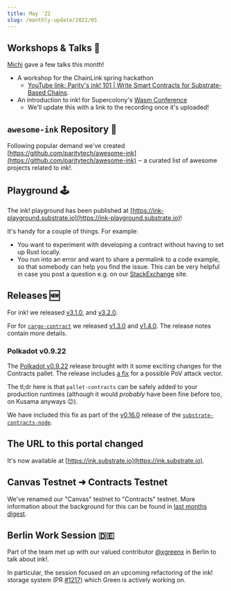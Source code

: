 ```yaml
---
title: May '22
slug: /monthly-update/2022/05
---
```


## Workshops & Talks 🎤

[Michi](https://github.com/cmichi) gave a few talks this month!
- A workshop for the ChainLink spring hackathon
    - [YouTube link: Parity's ink! 101 | Write Smart Contracts for Substrate-Based Chains](https://www.youtube.com/watch?v=_J6BsbOaedw).
- An introduction to ink! for Supercolony's [Wasm Conference](https://wasm-conference.com/)
    - We'll update this with a link to the recording once it's uploaded!

## `awesome-ink` Repository 🤩

Following popular demand we've created
[https://github.com/paritytech/awesome-ink](https://github.com/paritytech/awesome-ink) ‒
a curated list of awesome projects related to ink!.

## Playground 🕹

The ink! playground has been published at [https://ink-playground.substrate.io](https://ink-playground.substrate.io)!

It's handy for a couple of things. For example:

* You want to experiment with developing a contract without having to set up Rust locally.
* You run into an error and want to share a permalink to a code example, so that somebody
can help you find the issue. This can be very helpful in case you post a question e.g. on our
[StackExchange](https://substrate.stackexchange.com/questions/tagged/ink?tab=Votes) site.

## Releases 🆕

For ink! we released [v3.1.0](https://github.com/paritytech/ink/releases/tag/v3.1.0),
and [v3.2.0](https://github.com/paritytech/ink/releases/tag/v3.2.0).

For for [`cargo-contract`](https://github.com/paritytech/cargo-contract/) we released
[v1.3.0](https://github.com/paritytech/cargo-contract/releases/tag/v1.3.0) and [v1.4.0](https://github.com/paritytech/cargo-contract/releases/tag/v1.4.0).
The release notes contain more details.

### Polkadot v0.9.22
The [Polkadot v0.9.22](https://github.com/paritytech/polkadot/releases/tag/v0.9.22)
release brought with it some exciting changes for the Contracts pallet. The release
includes [a fix](https://github.com/paritytech/substrate/pull/11372) for a possible
PoV attack vector.

The tl;dr here is that `pallet-contracts` can be safely added to your production runtimes
(although it would _probably_ have been fine before too, on Kusama anyways 😉).

We have included this fix as part of the [v0.16.0](https://github.com/paritytech/substrate-contracts-node/releases/tag/v0.16.0)
release of the
[`substrate-contracts-node`](https://github.com/paritytech/substrate-contracts-node).

## The URL to this portal changed

It's now available at [https://ink.substrate.io](https://ink.substrate.io).

## Canvas Testnet ➜ Contracts Testnet

We've renamed our "Canvas" testnet to "Contracts" testnet.
More information about the background for this can be found in
[last months digest](/monthly-update/2022/04#canvas-update).

## Berlin Work Session 🇩🇪
Part of the team met up with our valued contributor [@xgreenx](https://github.com/xgreenx)
in Berlin to talk about ink!.

In particular, the session focused on an upcoming refactoring of the ink! storage system
(PR [#1217](https://github.com/paritytech/ink/pull/1217)) which Green is actively
working on.
